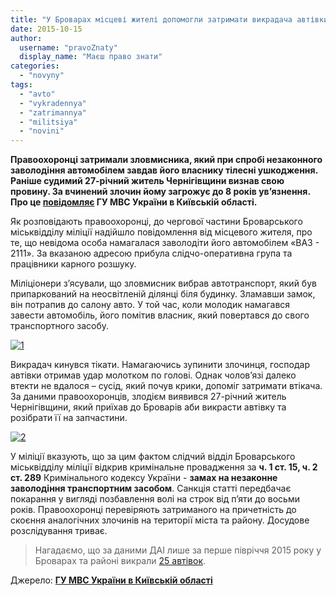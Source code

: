 ```yaml
---
title: "У Броварах місцеві жителі допомогли затримати викрадача автівки - міліція"
date: 2015-10-15
author: 
  username: "pravoZnaty"
  display_name: "Маєш право знати"
categories: 
  - "novyny"
tags: 
  - "avto"
  - "vykradennya"
  - "zatrimannya"
  - "militsiya"
  - "novini"
---
```


**Правоохоронці затримали зловмисника, який при спробі незаконного заволодіння автомобілем завдав його власнику тілесні ушкодження. Раніше судимий 27-річний житель Чернігівщини визнав свою провину. За вчинений злочин йому загрожує до 8 років ув’язнення. Про це [повідомляє](http://www.mvs.gov.ua/mvs/control/kyivska/uk/publish/article/178098) ГУ МВС України в Київській області.**

Як розповідають правоохоронці, до чергової частини Броварського міськвідділу міліції надійшло повідомлення від місцевого жителя, про те, що невідома особа намагалася заволодіти його автомобілем «ВАЗ - 2111». За вказаною адресою прибула слідчо-оперативна група та працівники карного розшуку.

Міліціонери з’ясували, що зловмисник вибрав автотранспорт, який був припаркований на неосвітленій ділянці біля будинку. Зламавши замок, він потрапив до салону авто. У той час, коли молодик намагався завести автомобіль, його помітив власник, який повертався до свого транспортного засобу.

[![1](https://mpz.brovary.org/wp-content/uploads/2015/10/18.jpg)](https://mpz.brovary.org/wp-content/uploads/2015/10/18.jpg)

Викрадач кинувся тікати. Намагаючись зупинити злочинця, господар автівки отримав удар молотком по голові. Однак чолов’язі далеко втекти не вдалося – сусід, який почув крики, допоміг затримати втікача. За даними правоохоронців, злодієм виявився 27-річний житель Чернігівщини, який приїхав до Броварів аби викрасти автівку та розібрати її на запчастини.

[![2](https://mpz.brovary.org/wp-content/uploads/2015/10/25.jpg)](https://mpz.brovary.org/wp-content/uploads/2015/10/25.jpg)

У міліції вказують, що за цим фактом слідчий відділ Броварського міськвідділу міліції відкрив кримінальне провадження за **ч. 1 ст. 15, ч. 2 ст. 289** Кримінального кодексу України - **замах на незаконне заволодіння транспортним засобом**. Санкція статті передбачає покарання у вигляді позбавлення волі на строк від п’яти до восьми років. Правоохоронці перевіряють затриманого на причетність до скоєння аналогічних злочинів на території міста та району. Досудове розслідування триває.

> Нагадаємо, що за даними ДАІ лише за перше півріччя 2015 року у Броварах та районі викрали [25 автівок](https://mpz.brovary.org/u-brovarah-rajoni-za-pivroku-vkraly-25-avtomobiliv-dai/).

Джерело: **[ГУ МВС України в Київській області](http://www.mvs.gov.ua/mvs/control/kyivska/uk/publish/article/178098)**
